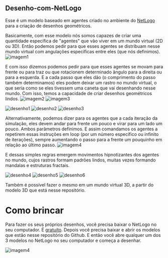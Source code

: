 ## Desenho-com-NetLogo

Esse é um modelo baseado em agentes criado no ambiente do [NetLogo](https://ccl.northwestern.edu/netlogo/) para a criação de desenhos geométricos.

Basicamente, com esse modelo nós somos capazes de criar uma quantidade específica de "agentes" que vão viver em um mundo virtual (2D ou 3D).
Então podemos pedir para que esses agentes se distribuam nesse mundo virtual com angulações específicas entre eles (que nós definimos).
![imagem1](img/i1.png)

E com isso dizemos podemos pedir para que esses agentes se movam para frente ou para traz ou que rotacionem determinado ângulo para a direita ou para a esquerda.
E a cada passo que eles dão (o comprimento do passo também determinamos) eles podem deixar um rastro no mundo virtual, o que seria como se eles tivessem uma caneta
que vai desenhando nesse mundo. Com isso, temos a capacidade de criar desenhos geométricos lindos.
![imagem2](img/i2.png)
![imagem3](img/i3.png)

![desenho1](img/d1.png)
![desenho2](img/d2.png)
![desenho3](img/d3.png)

Alternativamente, podemos dizer para os agentes que a cada iteração da simulação, eles devem andar para frente um pouco e virar para um lado um pouco. Ambos parâmetros
definimos. E assim comandamos os agentes a repetirem essas instruções em loop (por um número específico ou infinito de iterações), sempre aumentando o passo para a frente
um pouquinho em relação ao último passo.
![imagem4](img/i4.png)

E dessas simples regras emergem movimentos hipnotizantes dos agentes no mundo, cujos rastros formam padrões lindos, muitas vezes formando mandalas e estruturas fractais.

![desenho4](img/d4.png)
![desenho5](img/d5.png)
![desenho6](img/d6.png)

Também é possível fazer o mesmo em um mundo virtual 3D, a partir do modelo 3D que está nesse repositório.

# Como brincar

Para fazer os seus próprios desenhos, você precisa baixar o NetLogo no seu computador. É [gratuíto](https://ccl.northwestern.edu/netlogo/6.1.1/). Depois você precisa baixar
e abrir os modelos que estão nesse repositório do Github. E então você abre qualquer um dos 3 modelos no NetLogo no seu computador e começa a desenhar.

![imagem4](img/i4.png)

